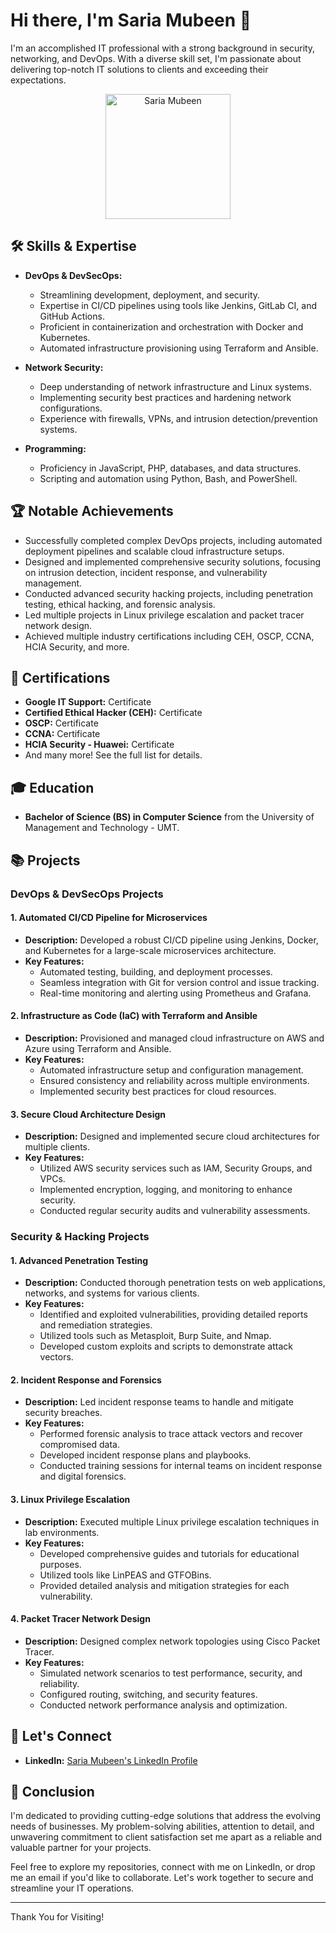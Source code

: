 # Hi there, I'm Saria Mubeen 👋

I'm an accomplished IT professional with a strong background in security, networking, and DevOps. With a diverse skill set, I'm passionate about delivering top-notch IT solutions to clients and exceeding their expectations.
<p align="center">
  <img src="https://github.com/sariamubeen/sariamubeen/blob/6fb781be7941e222ae086a32567465868babef46/68747470733a2f2f6d656469612e67697068792e636f6d2f6d656469612f336f456a4857706956494f475854356c396d2f67697068792e676966.gif" alt="Saria Mubeen" width="200"/>
</p>

## 🛠️ Skills & Expertise

- **DevOps & DevSecOps:** 
  - Streamlining development, deployment, and security.
  - Expertise in CI/CD pipelines using tools like Jenkins, GitLab CI, and GitHub Actions.
  - Proficient in containerization and orchestration with Docker and Kubernetes.
  - Automated infrastructure provisioning using Terraform and Ansible.

- **Network Security:** 
  - Deep understanding of network infrastructure and Linux systems.
  - Implementing security best practices and hardening network configurations.
  - Experience with firewalls, VPNs, and intrusion detection/prevention systems.

- **Programming:** 
  - Proficiency in JavaScript, PHP, databases, and data structures.
  - Scripting and automation using Python, Bash, and PowerShell.

## 🏆 Notable Achievements

- Successfully completed complex DevOps projects, including automated deployment pipelines and scalable cloud infrastructure setups.
- Designed and implemented comprehensive security solutions, focusing on intrusion detection, incident response, and vulnerability management.
- Conducted advanced security hacking projects, including penetration testing, ethical hacking, and forensic analysis.
- Led multiple projects in Linux privilege escalation and packet tracer network design.
- Achieved multiple industry certifications including CEH, OSCP, CCNA, HCIA Security, and more.

## 📜 Certifications

- **Google IT Support:** Certificate
- **Certified Ethical Hacker (CEH):** Certificate
- **OSCP:** Certificate
- **CCNA:** Certificate
- **HCIA Security - Huawei:** Certificate
- And many more! See the full list for details.

## 🎓 Education

- **Bachelor of Science (BS) in Computer Science** from the University of Management and Technology - UMT.

## 📚 Projects

### DevOps & DevSecOps Projects

#### 1. Automated CI/CD Pipeline for Microservices
- **Description:** Developed a robust CI/CD pipeline using Jenkins, Docker, and Kubernetes for a large-scale microservices architecture.
- **Key Features:**
  - Automated testing, building, and deployment processes.
  - Seamless integration with Git for version control and issue tracking.
  - Real-time monitoring and alerting using Prometheus and Grafana.

#### 2. Infrastructure as Code (IaC) with Terraform and Ansible
- **Description:** Provisioned and managed cloud infrastructure on AWS and Azure using Terraform and Ansible.
- **Key Features:**
  - Automated infrastructure setup and configuration management.
  - Ensured consistency and reliability across multiple environments.
  - Implemented security best practices for cloud resources.

#### 3. Secure Cloud Architecture Design
- **Description:** Designed and implemented secure cloud architectures for multiple clients.
- **Key Features:**
  - Utilized AWS security services such as IAM, Security Groups, and VPCs.
  - Implemented encryption, logging, and monitoring to enhance security.
  - Conducted regular security audits and vulnerability assessments.

### Security & Hacking Projects

#### 1. Advanced Penetration Testing
- **Description:** Conducted thorough penetration tests on web applications, networks, and systems for various clients.
- **Key Features:**
  - Identified and exploited vulnerabilities, providing detailed reports and remediation strategies.
  - Utilized tools such as Metasploit, Burp Suite, and Nmap.
  - Developed custom exploits and scripts to demonstrate attack vectors.

#### 2. Incident Response and Forensics
- **Description:** Led incident response teams to handle and mitigate security breaches.
- **Key Features:**
  - Performed forensic analysis to trace attack vectors and recover compromised data.
  - Developed incident response plans and playbooks.
  - Conducted training sessions for internal teams on incident response and digital forensics.

#### 3. Linux Privilege Escalation
- **Description:** Executed multiple Linux privilege escalation techniques in lab environments.
- **Key Features:**
  - Developed comprehensive guides and tutorials for educational purposes.
  - Utilized tools like LinPEAS and GTFOBins.
  - Provided detailed analysis and mitigation strategies for each vulnerability.

#### 4. Packet Tracer Network Design
- **Description:** Designed complex network topologies using Cisco Packet Tracer.
- **Key Features:**
  - Simulated network scenarios to test performance, security, and reliability.
  - Configured routing, switching, and security features.
  - Conducted network performance analysis and optimization.

## 🤝 Let's Connect

- **LinkedIn:** [Saria Mubeen's LinkedIn Profile](https://www.linkedin.com/in/saria-mubeen/)

## 🙏 Conclusion

I'm dedicated to providing cutting-edge solutions that address the evolving needs of businesses. My problem-solving abilities, attention to detail, and unwavering commitment to client satisfaction set me apart as a reliable and valuable partner for your projects.

Feel free to explore my repositories, connect with me on LinkedIn, or drop me an email if you'd like to collaborate. Let's work together to secure and streamline your IT operations.

---

Thank You for Visiting!
